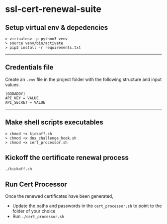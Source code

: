 # ssl-cert-renewal-suite

## Setup virtual env & depedencies

```
> virtualenv -p python3 venv
> source venv/bin/activate
> pip3 install -r requirements.txt
```
---
## Credentials file
Create an `.env` file in the project folder with the following structure and input values.

```
[GODADDY]
API_KEY = VALUE
API_SECRET = VALUE
```

---

## Make shell scripts executables

```
> chmod +x kickoff.sh
> chmod +x dns_challenge_hook.sh
> chmod +x cert_processor.sh
```
## Kickoff the certificate renewal process

`./kickoff.sh`

## Run Cert Processor

Once the renewed certificates have been generated,
* Update the paths and passwords in the `cert_processor.sh` to point to the folder of your choice
* Run `./cert_processor.sh`
